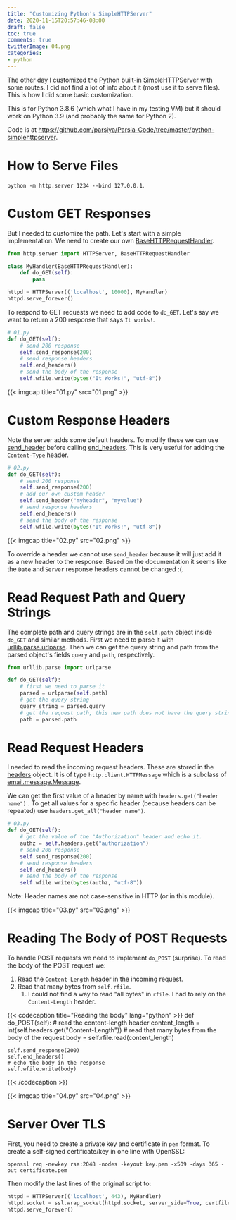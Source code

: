 ```yaml
---
title: "Customizing Python's SimpleHTTPServer"
date: 2020-11-15T20:57:46-08:00
draft: false
toc: true
comments: true
twitterImage: 04.png
categories:
- python
---
```


The other day I customized the Python built-in SimpleHTTPServer with some
routes. I did not find a lot of info about it (most use it to serve files). This
is how I did some basic customization.

<!--more-->

This is for Python 3.8.6 (which what I have in my testing VM) but it should work
on Python 3.9 (and probably the same for Python 2).

Code is at
https://github.com/parsiya/Parsia-Code/tree/master/python-simplehttpserver.

# How to Serve Files
`python -m http.server 1234 --bind 127.0.0.1`.

# Custom GET Responses
But I needed to customize the path. Let's start with a simple implementation. We
need to create our own [BaseHTTPRequestHandler][handler-doc].

[handler-doc]: https://docs.python.org/3.8/library/http.server.html

```python
from http.server import HTTPServer, BaseHTTPRequestHandler

class MyHandler(BaseHTTPRequestHandler):
    def do_GET(self):
        pass

httpd = HTTPServer(('localhost', 10000), MyHandler)
httpd.serve_forever()
```

To respond to GET requests we need to add code to `do_GET`. Let's say we want to
return a 200 response that says `It works!`.

```python
# 01.py
def do_GET(self):
    # send 200 response
    self.send_response(200)
    # send response headers
    self.end_headers()
    # send the body of the response
    self.wfile.write(bytes("It Works!", "utf-8"))
```

{{< imgcap title="01.py" src="01.png" >}}

# Custom Response Headers
Note the server adds some default headers. To modify these we can use
[send_header][send_header] before calling [end_headers][end_headers]. This is
very useful for adding the `Content-Type` header.

[send_header]: https://docs.python.org/3.8/library/http.server.html#http.server.BaseHTTPRequestHandler.send_header
[end_headers]: https://docs.python.org/3.8/library/http.server.html#http.server.BaseHTTPRequestHandler.end_headers

```python
# 02.py
def do_GET(self):
    # send 200 response
    self.send_response(200)
    # add our own custom header
    self.send_header("myheader", "myvalue")
    # send response headers
    self.end_headers()
    # send the body of the response
    self.wfile.write(bytes("It Works!", "utf-8"))
```

{{< imgcap title="02.py" src="02.png" >}}

To override a header we cannot use `send_header` because it will just add it as
a new header to the response. Based on the documentation it seems like the
`Date` and `Server` response headers cannot be changed :(.

# Read Request Path and Query Strings
The complete path and query strings are in the `self.path` object inside
`do_GET` and similar methods. First we need to parse it with
[urllib.parse.urlparse][urlparse]. Then we can get the query string and path
from the parsed object's fields `query` and `path`, respectively.

```py
from urllib.parse import urlparse

def do_GET(self):
    # first we need to parse it
    parsed = urlparse(self.path)
    # get the query string
    query_string = parsed.query
    # get the request path, this new path does not have the query string
    path = parsed.path
```

[urlparse]: https://docs.python.org/3/library/urllib.parse.html#urllib.parse.urlparse

# Read Request Headers
I needed to read the incoming request headers. These are stored in the
[headers][headers] object. It is of type `http.client.HTTPMessage` which is a
subclass of [email.message.Message][message].

[headers]: https://docs.python.org/3.8/library/http.server.html#http.server.BaseHTTPRequestHandler.headers
[message]: https://docs.python.org/3/library/email.compat32-message.html#email.message.Message

We can get the first value of a header by name with `headers.get("header name")`
. To get all values for a specific header (because headers can be repeated) use
`headers.get_all("header name")`.

```python
# 03.py
def do_GET(self):
    # get the value of the "Authorization" header and echo it.
    authz = self.headers.get("authorization")
    # send 200 response
    self.send_response(200)
    # send response headers
    self.end_headers()
    # send the body of the response
    self.wfile.write(bytes(authz, "utf-8"))
```

Note: Header names are not case-sensitive in HTTP (or in this module).

{{< imgcap title="03.py" src="03.png" >}}

# Reading The Body of POST Requests
To handle POST requests we need to implement `do_POST` (surprise). To read the
body of the POST request we:

1. Read the `Content-Length` header in the incoming request.
2. Read that many bytes from `self.rfile`.
    1. I could not find a way to read "all bytes" in `rfile`. I had to rely on
       the `Content-Length` header.

{{< codecaption title="Reading the body" lang="python" >}}
def do_POST(self):
    # read the content-length header
    content_length = int(self.headers.get("Content-Length"))
    # read that many bytes from the body of the request
    body = self.rfile.read(content_length)

    self.send_response(200)
    self.end_headers()
    # echo the body in the response
    self.wfile.write(body)
{{< /codecaption >}}

{{< imgcap title="04.py" src="04.png" >}}

# Server Over TLS
First, you need to create a private key and certificate in `pem` format. To
create a self-signed certificate/key in one line with OpenSSL:

```
openssl req -newkey rsa:2048 -nodes -keyout key.pem -x509 -days 365 -out certificate.pem
```

Then modify the last lines of the original script to:

```python
httpd = HTTPServer(('localhost', 443), MyHandler)
httpd.socket = ssl.wrap_socket(httpd.socket, server_side=True, certfile="certificate.pem", keyfile="key.pem")
httpd.serve_forever()
```
